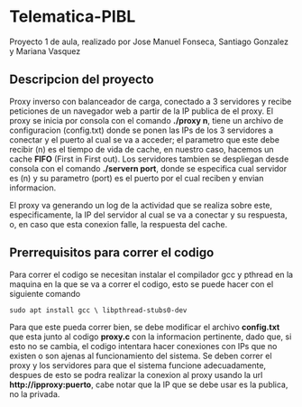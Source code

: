 # Telematica-PIBL
Proyecto 1 de aula, realizado por Jose Manuel Fonseca, Santiago Gonzalez y Mariana Vasquez

## Descripcion del proyecto
Proxy inverso con balanceador de carga, conectado a 3 servidores y recibe peticiones de un navegador web a partir de la IP publica de el proxy. El proxy se inicia por consola con el comando **./proxy n**, tiene un archivo de configuracion (config.txt) donde se ponen las IPs de los 3 servidores a conectar y el puerto al cual se va a acceder; el parametro que este debe recibir (n) es el tiempo de vida de cache, en nuestro caso, hacemos un cache **FIFO** (First in First out). Los servidores tambien se despliegan desde consola con el comando **./servern port**, donde se especifica cual servidor es (n) y su parametro (port) es el puerto por el cual reciben y envian informacion.

El proxy va generando un log de la actividad que se realiza sobre este, especificamente, la IP del servidor al cual se va a conectar y su respuesta, o, en caso que esta conexion falle, la respuesta del cache.

## Prerrequisitos para correr el codigo
Para correr el codigo se necesitan instalar el compilador gcc y pthread en la maquina en la que se va a correr el codigo, esto se puede hacer con el siguiente comando

`sudo apt install gcc \
                 libpthread-stubs0-dev`

Para que este pueda correr bien, se debe modificar el archivo **config.txt** que esta junto al codigo **proxy.c** con la informacion pertinente, dado que, si esto no se cambia, el codigo intentara hacer conexiones con IPs que no existen o son ajenas al funcionamiento del sistema.
Se deben correr el proxy y los servidores para que el sistema funcione adecuadamente, despues de esto se podra realizar la conexion al proxy usando la url **http://ipproxy:puerto**, cabe notar que la IP que se debe usar es la publica, no la privada.
